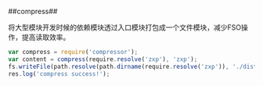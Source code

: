 ##compress##

将大型模块开发时候的依赖模块透过入口模块打包成一个文件模块，减少FSO操作，提高读取效率。

``` javascript
var compress = require('compressor');
var content = compress(require.resolve('zxp'), 'zxp');
fs.writeFile(path.resolve(path.dirname(require.resolve('zxp')), './dist/zxp.js'), content);
res.log('compress success!');	
```